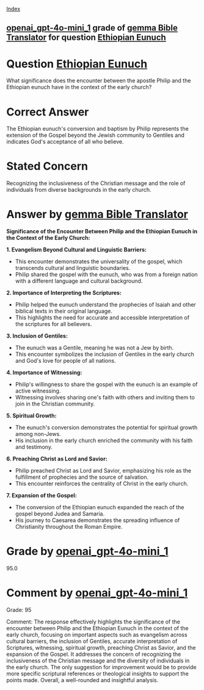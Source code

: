 
[Index](../../../../index.md)
## [openai_gpt-4o-mini_1](../../../grading_models/openai_gpt-4o-mini_1.md) grade of [gemma Bible Translator](../../../answering_models/gemma_Bible_Translator.md) for question [Ethiopian Eunuch](../../../questions/Ethiopian_Eunuch.md)

# Question [Ethiopian Eunuch](../../../questions/Ethiopian_Eunuch.md)
What significance does the encounter between the apostle Philip and the Ethiopian eunuch have in the context of the early church?

# Correct Answer
The Ethiopian eunuch's conversion and baptism by Philip represents the extension of the Gospel beyond the Jewish community to Gentiles and indicates God's acceptance of all who believe.

# Stated Concern
Recognizing the inclusiveness of the Christian message and the role of individuals from diverse backgrounds in the early church.

# Answer by [gemma Bible Translator](../../../answering_models/gemma_Bible_Translator.md)
**Significance of the Encounter Between Philip and the Ethiopian Eunuch in the Context of the Early Church:**

**1. Evangelism Beyond Cultural and Linguistic Barriers:**

* This encounter demonstrates the universality of the gospel, which transcends cultural and linguistic boundaries.
* Philip shared the gospel with the eunuch, who was from a foreign nation with a different language and cultural background.


**2. Importance of Interpreting the Scriptures:**

* Philip helped the eunuch understand the prophecies of Isaiah and other biblical texts in their original language.
* This highlights the need for accurate and accessible interpretation of the scriptures for all believers.


**3. Inclusion of Gentiles:**

* The eunuch was a Gentile, meaning he was not a Jew by birth.
* This encounter symbolizes the inclusion of Gentiles in the early church and God's love for people of all nations.


**4. Importance of Witnessing:**

* Philip's willingness to share the gospel with the eunuch is an example of active witnessing.
* Witnessing involves sharing one's faith with others and inviting them to join in the Christian community.


**5. Spiritual Growth:**

* The eunuch's conversion demonstrates the potential for spiritual growth among non-Jews.
* His inclusion in the early church enriched the community with his faith and testimony.


**6. Preaching Christ as Lord and Savior:**

* Philip preached Christ as Lord and Savior, emphasizing his role as the fulfillment of prophecies and the source of salvation.
* This encounter reinforces the centrality of Christ in the early church.


**7. Expansion of the Gospel:**

* The conversion of the Ethiopian eunuch expanded the reach of the gospel beyond Judea and Samaria.
* His journey to Caesarea demonstrates the spreading influence of Christianity throughout the Roman Empire.

# Grade by [openai_gpt-4o-mini_1](../../../grading_models/openai_gpt-4o-mini_1.md)
95.0

# Comment by [openai_gpt-4o-mini_1](../../../grading_models/openai_gpt-4o-mini_1.md)
Grade: 95

Comment: The response effectively highlights the significance of the encounter between Philip and the Ethiopian Eunuch in the context of the early church, focusing on important aspects such as evangelism across cultural barriers, the inclusion of Gentiles, accurate interpretation of Scriptures, witnessing, spiritual growth, preaching Christ as Savior, and the expansion of the Gospel. It addresses the concern of recognizing the inclusiveness of the Christian message and the diversity of individuals in the early church. The only suggestion for improvement would be to provide more specific scriptural references or theological insights to support the points made. Overall, a well-rounded and insightful analysis.

